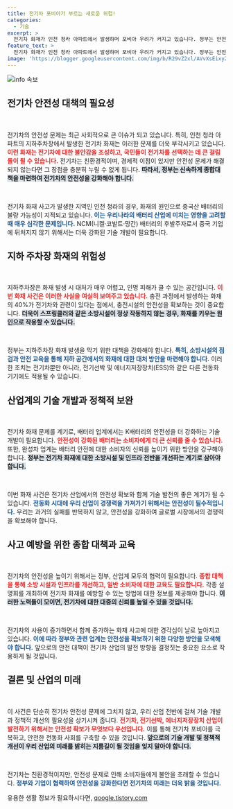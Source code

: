 ```yaml
---
title: 전기차 포비아가 부르는 새로운 위험!
categories:
  - 기술
excerpt: >
  전기차 화재가 인천 청라 아파트에서 발생하며 포비아 우려가 커지고 있습니다. 정부는 안전 대책을 서두르지만, 지하주차장 화재 재발 우려도 여전합니다. 기술 개발과 정책 보완을 통해 안전성을 강화하고 새로운 기회를 모색해야 할 시점입니다.
feature_text: >
  전기차 화재가 인천 청라 아파트에서 발생하며 포비아 우려가 커지고 있습니다. 정부는 안전 대책을 서두르지만, 지하주차장 화재 재발 우려도 여전합니다. 기술 개발과 정책 보완을 통해 안전성을 강화하고 새로운 기회를 모색해야 할 시점입니다.
image: 'https://blogger.googleusercontent.com/img/b/R29vZ2xl/AVvXsEixyZcFfHzMRdzZMjFBmAUKJYCLCGyLL1o632UiGVXcaFdKo_bkvkuCioo0uUKlGfBVcT3P84aROyZIXSBEx3Aw5nCQ3pTgDom1WDC4m8eifvWiAmWEEVb4x6G_l8C0QH225ldMjyaFvpxGEBGNO37VmDTDMHGhJPq73UglMfDca1-0aw/s1600/blogspot.png'
---
```


<p><img src="https://blogger.googleusercontent.com/img/b/R29vZ2xl/AVvXsEixyZcFfHzMRdzZMjFBmAUKJYCLCGyLL1o632UiGVXcaFdKo_bkvkuCioo0uUKlGfBVcT3P84aROyZIXSBEx3Aw5nCQ3pTgDom1WDC4m8eifvWiAmWEEVb4x6G_l8C0QH225ldMjyaFvpxGEBGNO37VmDTDMHGhJPq73UglMfDca1-0aw/s1600/blogspot.png" alt="info 속보" /></p>

<h2 data-ke-size="size26">전기차 안전성 대책의 필요성</h2>

<p data-ke-size="size16">&nbsp;</p>

<p>전기차의 안전성 문제는 최근 사회적으로 큰 이슈가 되고 있습니다. 특히, 인천 청라 아파트의 지하주차장에서 발생한 전기차 화재는 이러한 문제를 더욱 부각시키고 있습니다. <b><span style="color: #ee2323;">이런 화재는 전기차에 대한 불안감을 조성하고, 국민들이 전기차를 선택하는 데 큰 걸림돌이 될 수 있습니다.</span></b> 전기차는 친환경적이며, 경제적 이점이 있지만 안전성 문제가 해결되지 않는다면 그 장점을 충분히 누릴 수 없게 됩니다. <b><span style="background-color: #21538527;">따라서, 정부는 신속하게 종합대책을 마련하여 전기차의 안전성을 강화해야 합니다.</span></b> </p>

<p data-ke-size="size16">&nbsp;</p>

<p>전기차 화재 사고가 발생한 지역인 인천 청라의 경우, 화재의 원인으로 중국산 배터리의 불량 가능성이 지적되고 있습니다. <b><span style="color: #1a5490;">이는 우리나라의 배터리 산업에 미치는 영향을 고려할 때 매우 심각한 문제입니다.</span></b> NCM(니켈·코발트·망간) 배터리의 후발주자로서 중국 기업에 뒤처지지 않기 위해서는 더욱 강화된 기술 개발이 필요합니다. </p>

<h2 data-ke-size="size26">지하 주차장 화재의 위험성</h2>

<p data-ke-size="size16">&nbsp;</p>

<p>지하주차장은 화재 발생 시 대처가 매우 어렵고, 인명 피해가 클 수 있는 공간입니다. <b><span style="color: #ee2323;">이번 화재 사건은 이러한 사실을 여실히 보여주고 있습니다.</span></b> 충전 과정에서 발생하는 화재의 40%가 전기차와 관련이 있다는 점에서, 충전시설의 안전성을 확보하는 것이 중요합니다. <b><span style="background-color: #21538527;">더욱이 스프링클러와 같은 소방시설이 정상 작동하지 않는 경우, 화재를 키우는 원인으로 작용할 수 있습니다.</span></b></p>

<p data-ke-size="size16">&nbsp;</p>

<p>정부는 지하주차장 화재 발생을 막기 위한 대책을 강화해야 합니다. <b><span style="color: #1a5490;">특히, 소방시설의 점검과 안전 교육을 통해 지하 공간에서의 화재에 대한 대처 방안을 마련해야 합니다.</span></b> 이러한 조치는 전기차뿐만 아니라, 전기선박 및 에너지저장장치(ESS)와 같은 다른 전동화 기기에도 적용될 수 있습니다.</p>

<h2 data-ke-size="size26">산업계의 기술 개발과 정책적 보완</h2>

<p data-ke-size="size16">&nbsp;</p>

<p>전기차 화재 문제를 계기로, 배터리 업계에서는 K배터리의 안전성을 더 강화하는 기술 개발이 필요합니다. <b><span style="color: #ee2323;">안전성이 강화된 배터리는 소비자에게 더 큰 신뢰를 줄 수 있습니다.</span></b> 또한, 완성차 업계는 배터리 안전에 대한 소비자의 신뢰를 높이기 위한 방안을 강구해야 합니다. <b><span style="background-color: #21538527;">정부는 전기차 화재에 대한 소방시설 및 인프라 전반을 개선하는 계기로 삼아야 합니다.</span></b></p>

<p data-ke-size="size16">&nbsp;</p>

<p>이번 화재 사건은 전기차 산업에서의 안전성 확보와 함께 기술 발전의 좋은 계기가 될 수 있습니다. <b><span style="color: #1a5490;">전동화 시대에 우리 산업이 경쟁력을 가져가기 위해서는 안전성이 필수적입니다.</span></b> 우리는 과거의 실패를 반복하지 않고, 안전성을 강화하여 글로벌 시장에서의 경쟁력을 확보해야 합니다.</p>

<h2 data-ke-size="size26">사고 예방을 위한 종합 대책과 교육</h2>

<p data-ke-size="size16">&nbsp;</p>

<p>전기차의 안전성을 높이기 위해서는 정부, 산업계 모두의 협력이 필요합니다. <b><span style="color: #ee2323;">종합 대책을 통해 소방 시설과 인프라를 개선하고, 일반 소비자에 대한 교육도 필요합니다.</span></b> 각종 설명회를 개최하여 전기차 화재를 예방할 수 있는 방법에 대한 정보를 제공해야 합니다. <b><span style="background-color: #21538527;">이러한 노력들이 모이면, 전기차에 대한 대중의 신뢰를 높일 수 있을 것입니다.</span></b></p>

<p data-ke-size="size16">&nbsp;</p>

<p>전기차의 사용이 증가하면서 함께 증가하는 화재 사고에 대한 경각심이 날로 높아지고 있습니다. <b><span style="color: #1a5490;">이에 따라 정부와 관련 업계는 안전성을 확보하기 위한 다양한 방안을 모색해야 합니다.</span></b> 앞으로의 안전 대책이 전기차 산업의 발전 방향을 결정짓는 중요한 요소로 작용하게 될 것입니다.</p>

<h2 data-ke-size="size26">결론 및 산업의 미래</h2>

<p data-ke-size="size16">&nbsp;</p>

<p>이 사건은 단순히 전기차 안전성 문제에 그치지 않고, 우리 산업 전반에 걸쳐 기술 개발과 정책적 개선의 필요성을 상기시켜 줍니다. <b><span style="color: #ee2323;">전기차, 전기선박, 에너지저장장치 산업이 발전하기 위해서는 안전성 확보가 무엇보다 우선입니다.</span></b> 이를 통해 전기차 포비아를 극복하고, 안전한 전동화 사회를 구축할 수 있을 것입니다. <b><span style="background-color: #21538527;">앞으로의 기술 개발 및 정책적 개선이 우리 산업의 미래를 밝히는 지름길이 될 것임을 잊지 말아야 합니다.</span></b> </p>

<p data-ke-size="size16">&nbsp;</p>

<p>전기차는 친환경적이지만, 안전성 문제로 인해 소비자들에게 불안을 초래할 수 있습니다. <b><span style="color: #1a5490;">정부와 기업이 협력하여 안전성을 강화한다면 전기차의 미래는 더욱 밝을 것입니다.</span></b></p>
유용한 생활 정보가 필요하시다면, <a href="https://qoogle.tistory.com" rel="dofollow">qoogle.tistory.com</a>


